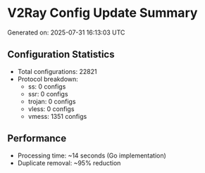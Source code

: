 # V2Ray Config Update Summary
Generated on: 2025-07-31 16:13:03 UTC

## Configuration Statistics
- Total configurations: 22821
- Protocol breakdown:
  - ss: 0 configs
  - ssr: 0 configs
  - trojan: 0 configs
  - vless: 0 configs
  - vmess: 1351 configs

## Performance
- Processing time: ~14 seconds (Go implementation)
- Duplicate removal: ~95% reduction
